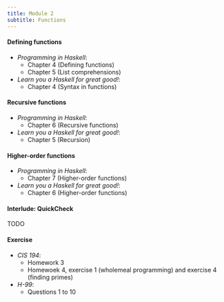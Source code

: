 ```yaml
---
title: Module 2
subtitle: Functions
---
```


#### Defining functions

* <cite>Programming in Haskell</cite>:
  - Chapter 4 (Defining functions)
  - Chapter 5 (List comprehensions)
* <cite>Learn you a Haskell for great good!</cite>:
  - Chapter 4 (Syntax in functions)

#### Recursive functions

* <cite>Programming in Haskell</cite>:
  - Chapter 6 (Recursive functions)
* <cite>Learn you a Haskell for great good!</cite>:
  - Chapter 5 (Recursion)

#### Higher-order functions

* <cite>Programming in Haskell</cite>:
  - Chapter 7 (Higher-order functions)
* <cite>Learn you a Haskell for great good!</cite>:
  - Chapter 6 (Higher-order functions)

#### Interlude: QuickCheck

TODO

#### Exercise

* <cite>CIS 194</cite>:
  - Homework 3
  - Homewoek 4, exercise 1 (wholemeal programming) and exercise 4 (finding primes)
* <cite>H-99</cite>:
  - Questions 1 to 10
